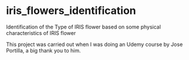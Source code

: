 # iris_flowers_identification
Identification of the Type of IRIS flower based on some physical characteristics of IRIS flower

This project was carried out when I was doing an Udemy course by Jose Portilla, a big thank you to him.
